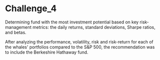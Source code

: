 # Challenge_4
Determining fund with the most investment potential based on key risk-management metrics: the daily returns, standard deviations, Sharpe ratios, and betas.

After analyzing the performance, volatility, risk and risk-return for each of the whales' portfolios compared to the S&P 500, the recommendation was to include the Berkeshire Hathaway fund. 